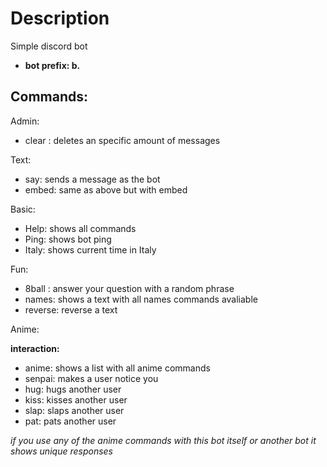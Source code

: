 # Description
Simple discord bot
 - **bot prefix: b.**

## Commands: 
Admin:
  - clear <quantity>: deletes an specific amount of messages

Text:
  - say: sends a message as the bot
  - embed: same as above but with embed
  
Basic:
  - Help: shows all commands
  - Ping: shows bot ping
  - Italy: shows current time in Italy
  
Fun:
  - 8ball <question>: answer your question with a random phrase
  - names: shows a text with all names commands avaliable
  - reverse: reverse a text
 
Anime:
 
 **interaction:**
  - anime: shows a list with all anime commands
  - senpai: makes a user notice you
  - hug: hugs another user
  - kiss: kisses another user
  - slap: slaps another user
  - pat: pats another user

  *if you use any of the anime commands with this bot itself or another bot it shows unique responses*
